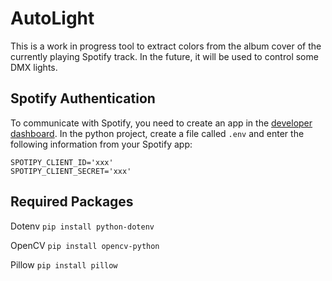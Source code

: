 # AutoLight

This is a work in progress tool to extract colors from the album cover of the currently playing Spotify track.
In the future, it will be used to control some DMX lights.

## Spotify Authentication

To communicate with Spotify, you need to create an app in the [developer dashboard](https://developer.spotify.com/dashboard/applications).
In the python project, create a file called `.env` and enter the following information from your Spotify app:
```
SPOTIPY_CLIENT_ID='xxx'
SPOTIPY_CLIENT_SECRET='xxx'
```

## Required Packages

Dotenv
```pip install python-dotenv```

OpenCV
```pip install opencv-python```

Pillow
```pip install pillow```